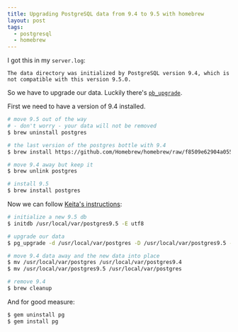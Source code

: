 ```yaml
---
title: Upgrading PostgreSQL data from 9.4 to 9.5 with homebrew
layout: post
tags:
  - postgresql
  - homebrew
---
```

I got this in my `server.log`:

```
The data directory was initialized by PostgreSQL version 9.4, which is not compatible with this version 9.5.0.
```

So we have to upgrade our data. Luckily there's [`pb_upgrade`](http://www.postgresql.org/docs/9.5/static/pgupgrade.html).

First we need to have a version of 9.4 installed.

```sh
# move 9.5 out of the way
# - don't worry - your data will not be removed
$ brew uninstall postgres

# the last version of the postgres bottle with 9.4
$ brew install https://github.com/Homebrew/homebrew/raw/f8509e62904a055f085579aed47fca1faa7a810f/Library/Formula/postgresql.rb

# move 9.4 away but keep it
$ brew unlink postgres

# install 9.5
$ brew install postgres
```

Now we can follow [Keita's instructions](https://kkob.us/2016/01/09/homebrew-and-postgresql-9-5/):

```sh
# initialize a new 9.5 db
$ initdb /usr/local/var/postgres9.5 -E utf8

# upgrade our data
$ pg_upgrade -d /usr/local/var/postgres -D /usr/local/var/postgres9.5 -b /usr/local/Cellar/postgresql/9.4.5_2/bin/ -B /usr/local/Cellar/postgresql/9.5.0/bin/ -v

# move 9.4 data away and the new data into place
$ mv /usr/local/var/postgres /usr/local/var/postgres9.4
$ mv /usr/local/var/postgres9.5 /usr/local/var/postgres

# remove 9.4
$ brew cleanup
```

And for good measure:

```sh
$ gem uninstall pg
$ gem install pg
```

